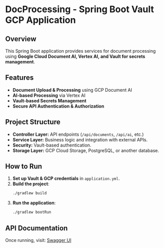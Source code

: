 # DocProcessing - Spring Boot Vault GCP Application

## Overview
This Spring Boot application provides services for document processing using **Google Cloud Document AI, Vertex AI, and Vault for secrets management**.

## Features
- **Document Upload & Processing** using GCP Document AI
- **AI-based Processing** via Vertex AI
- **Vault-based Secrets Management**
- **Secure API Authentication & Authorization**

## Project Structure
- **Controller Layer:** API endpoints (`/api/documents`, `/api/ai`, etc.)
- **Service Layer:** Business logic and integration with external APIs.
- **Security:** Vault-based authentication.
- **Storage Layer:** GCP Cloud Storage, PostgreSQL, or another database.

## How to Run
1. **Set up Vault & GCP credentials** in `application.yml`.
2. **Build the project**:
   ```sh
   ./gradlew build
   ```
3. **Run the application**:
   ```sh
   ./gradlew bootRun
   ```

## API Documentation
Once running, visit:
[Swagger UI](http://localhost:8080/swagger-ui.html)
